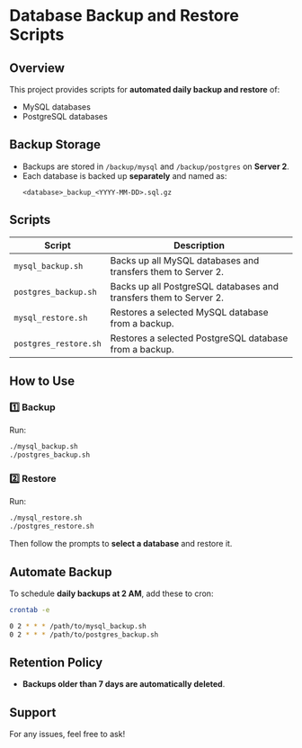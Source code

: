# Database Backup and Restore Scripts

## Overview
This project provides scripts for **automated daily backup and restore** of:
- MySQL databases
- PostgreSQL databases

## Backup Storage
- Backups are stored in `/backup/mysql` and `/backup/postgres` on **Server 2**.
- Each database is backed up **separately** and named as:
  ```
  <database>_backup_<YYYY-MM-DD>.sql.gz
  ```

## Scripts

| Script                 | Description |
|------------------------|-------------|
| `mysql_backup.sh`     | Backs up all MySQL databases and transfers them to Server 2. |
| `postgres_backup.sh`  | Backs up all PostgreSQL databases and transfers them to Server 2. |
| `mysql_restore.sh`    | Restores a selected MySQL database from a backup. |
| `postgres_restore.sh` | Restores a selected PostgreSQL database from a backup. |

## How to Use

### 1️⃣ Backup
Run:
```bash
./mysql_backup.sh
./postgres_backup.sh
```

### 2️⃣ Restore
Run:
```bash
./mysql_restore.sh
./postgres_restore.sh
```
Then follow the prompts to **select a database** and restore it.

## Automate Backup
To schedule **daily backups at 2 AM**, add these to cron:
```bash
crontab -e
```
```bash
0 2 * * * /path/to/mysql_backup.sh
0 2 * * * /path/to/postgres_backup.sh
```

## Retention Policy
- **Backups older than 7 days are automatically deleted**.

## Support
For any issues, feel free to ask!

